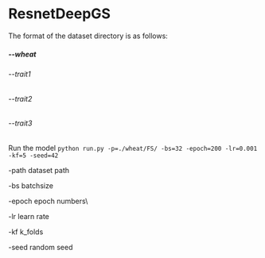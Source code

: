 # ResnetDeepGS
The format of the dataset directory is as follows:

##### --wheat

######   	--trait1

######   	--trait2

######   	--trait3

Run the model
`python run.py -p=./wheat/FS/ -bs=32 -epoch=200 -lr=0.001 -kf=5 -seed=42`

-path	dataset path

-bs	batchsize

-epoch	epoch numbers\

-lr	learn rate

-kf	k_folds

-seed	random seed

